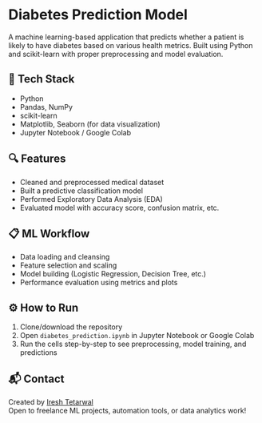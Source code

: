 # Diabetes Prediction Model

A machine learning-based application that predicts whether a patient is likely to have diabetes based on various health metrics. Built using Python and scikit-learn with proper preprocessing and model evaluation.

## 🧠 Tech Stack
- Python
- Pandas, NumPy
- scikit-learn
- Matplotlib, Seaborn (for data visualization)
- Jupyter Notebook / Google Colab

## 🔍 Features
- Cleaned and preprocessed medical dataset
- Built a predictive classification model
- Performed Exploratory Data Analysis (EDA)
- Evaluated model with accuracy score, confusion matrix, etc.

## 📋 ML Workflow
- Data loading and cleansing
- Feature selection and scaling
- Model building (Logistic Regression, Decision Tree, etc.)
- Performance evaluation using metrics and plots

## ⚙️ How to Run
1. Clone/download the repository
2. Open `diabetes_prediction.ipynb` in Jupyter Notebook or Google Colab
3. Run the cells step-by-step to see preprocessing, model training, and predictions

## 📬 Contact
Created by [Iresh Tetarwal](https://github.com/ireshtetarwal)  
Open to freelance ML projects, automation tools, or data analytics work!

